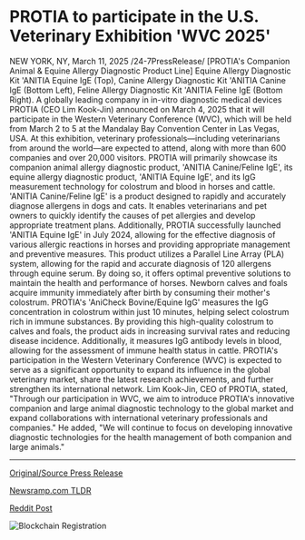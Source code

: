 # PROTIA to participate in the U.S. Veterinary Exhibition 'WVC 2025'

NEW YORK, NY, March 11, 2025 /24-7PressRelease/  [PROTIA's Companion Animal & Equine Allergy Diagnostic Product Line] Equine Allergy Diagnostic Kit 'ANITIA Equine IgE (Top),  Canine Allergy Diagnostic Kit 'ANITIA Canine IgE (Bottom Left), Feline Allergy Diagnostic Kit 'ANITIA Feline IgE (Bottom Right).  A globally leading company in in-vitro diagnostic medical devices PROTIA (CEO Lim Kook-Jin) announced on March 4, 2025 that it will participate in the Western Veterinary Conference (WVC), which will be held from March 2 to 5 at the Mandalay Bay Convention Center in Las Vegas, USA.   At this exhibition, veterinary professionals—including veterinarians from around the world—are expected to attend, along with more than 600 companies and over 20,000 visitors. PROTIA will primarily showcase its companion animal allergy diagnostic product, 'ANITIA Canine/Feline IgE', its equine allergy diagnostic product, 'ANITIA Equine IgE', and its IgG measurement technology for colostrum and blood in horses and cattle.  'ANITIA Canine/Feline IgE' is a product designed to rapidly and accurately diagnose allergens in dogs and cats. It enables veterinarians and pet owners to quickly identify the causes of pet allergies and develop appropriate treatment plans.  Additionally, PROTIA successfully launched 'ANITIA Equine IgE' in July 2024, allowing for the effective diagnosis of various allergic reactions in horses and providing appropriate management and preventive measures. This product utilizes a Parallel Line Array (PLA) system, allowing for the rapid and accurate diagnosis of 120 allergens through equine serum. By doing so, it offers optimal preventive solutions to maintain the health and performance of horses.  Newborn calves and foals acquire immunity immediately after birth by consuming their mother's colostrum. PROTIA's 'AniCheck Bovine/Equine IgG' measures the IgG concentration in colostrum within just 10 minutes, helping select colostrum rich in immune substances. By providing this high-quality colostrum to calves and foals, the product aids in increasing survival rates and reducing disease incidence. Additionally, it measures IgG antibody levels in blood, allowing for the assessment of immune health status in cattle.  PROTIA's participation in the Western Veterinary Conference (WVC) is expected to serve as a significant opportunity to expand its influence in the global veterinary market, share the latest research achievements, and further strengthen its international network.  Lim Kook-Jin, CEO of PROTIA, stated, "Through our participation in WVC, we aim to introduce PROTIA's innovative companion and large animal diagnostic technology to the global market and expand collaborations with international veterinary professionals and companies." He added, "We will continue to focus on developing innovative diagnostic technologies for the health management of both companion and large animals." 

---

[Original/Source Press Release](https://www.24-7pressrelease.com/press-release/520449/protia-to-participate-in-the-us-veterinary-exhibition-wvc-2025)
                    

[Newsramp.com TLDR](https://newsramp.com/curated-news/protia-to-showcase-companion-animal-equine-allergy-diagnostic-products-at-western-veterinary-conference/ef577103749ed5ed6f17c175b4eeb201) 

 



[Reddit Post](https://www.reddit.com/r/HealthCareNewsInfo/comments/1j8l5zj/protia_to_showcase_companion_animal_equine/) 



![Blockchain Registration](https://cdn.newsramp.app/24-7PressRelease/qrcode/253/11/cooleHn5.webp)